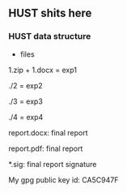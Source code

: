 ## HUST shits here

### HUST data structure

- files

1.zip + 1.docx = exp1

./2 = exp2

./3 = exp3

./4 = exp4

report.docx: final report

report.pdf: final report

\*.sig: final report signature

My gpg public key id: CA5C947F
